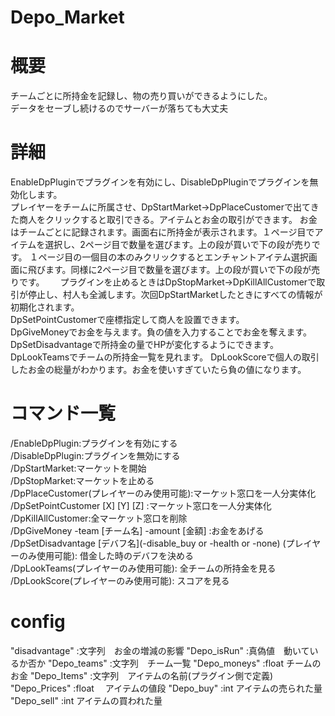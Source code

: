 # Depo_Market  

# 概要
チームごとに所持金を記録し、物の売り買いができるようにした。  
データをセーブし続けるのでサーバーが落ちても大丈夫　　
# 詳細
EnableDpPluginでプラグインを有効にし、DisableDpPluginでプラグインを無効化します。  
プレイヤーをチームに所属させ、DpStartMarket→DpPlaceCustomerで出てきた商人をクリックすると取引できる。アイテムとお金の取引ができます。
お金はチームごとに記録されます。画面右に所持金が表示されます。１ページ目でアイテムを選択し、2ページ目で数量を選びます。上の段が買いで下の段が売りです。
１ページ目の一個目の本のみクリックするとエンチャントアイテム選択画面に飛びます。同様に2ページ目で数量を選びます。上の段が買いで下の段が売りです。　　
プラグインを止めるときはDpStopMarket→DpKillAllCustomerで取引が停止し、村人も全滅します。次回DpStartMarketしたときにすべての情報が初期化されます。  
DpSetPointCustomerで座標指定して商人を設置できます。  
DpGiveMoneyでお金を与えます。負の値を入力することでお金を奪えます。
DpSetDisadvantageで所持金の量でHPが変化するようにできます。  
DpLookTeamsでチームの所持金一覧を見れます。
DpLookScoreで個人の取引したお金の総量がわかります。お金を使いすぎていたら負の値になります。　　
#  コマンド一覧
  /EnableDpPlugin:プラグインを有効にする  
  /DisableDpPlugin:プラグインを無効にする  
  /DpStartMarket:マーケットを開始  
  /DpStopMarket:マーケットを止める  
  /DpPlaceCustomer(プレイヤーのみ使用可能):マーケット窓口を一人分実体化  
  /DpSetPointCustomer [X] [Y] [Z] :マーケット窓口を一人分実体化  
  /DpKillAllCustomer:全マーケット窓口を削除  
  /DpGiveMoney -team [チーム名]  -amount [金額] :お金をあげる  
  /DpSetDisadvantage [デバフ名](-disable_buy or -health or -none) (プレイヤーのみ使用可能): 借金した時のデバフを決める  
  /DpLookTeams(プレイヤーのみ使用可能): 全チームの所持金を見る  
  /DpLookScore(プレイヤーのみ使用可能): スコアを見る  
# config
"disadvantage"  :文字列　お金の増減の影響
"Depo_isRun"    :真偽値　動いているか否か 
"Depo_teams"    :文字列　チーム一覧 
"Depo_moneys"   :float   チームのお金
"Depo_Items"    :文字列　アイテムの名前(プラグイン側で定義)
"Depo_Prices"   :float 　アイテムの値段
"Depo_buy"      :int     アイテムの売られた量
"Depo_sell"     :int     アイテムの買われた量

